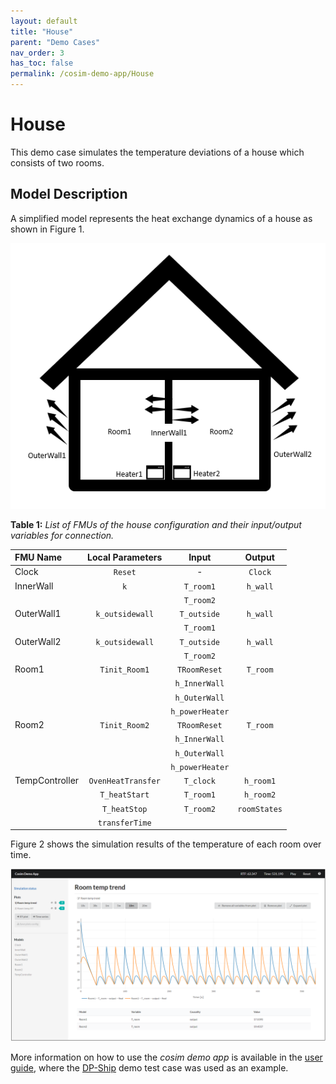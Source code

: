 ```yaml
---
layout: default
title: "House"
parent: "Demo Cases"
nav_order: 3
has_toc: false
permalink: /cosim-demo-app/House
---
```


# House

This demo case simulates the temperature deviations of a house which consists of two rooms.  

## Model Description
A simplified model represents the heat exchange dynamics of a house as shown in Figure 1.  

[![foo](/assets/img/HouseFig1.png "Fig.1 A simplified house model")](/assets/img/HouseFig1.png)

**Table 1:** *List of FMUs of the house configuration and their input/output variables for connection.*

| FMU Name      | Local Parameters    | Input      | Output        |
| :---          |:---:                | :---:      | :---:         |
| Clock         | `Reset`               | -          | `Clock`      |
| InnerWall     |`k`            | `T_room1`    | `h_wall`        |
|     |           |  `T_room2`     |       |
| OuterWall1     |   `k_outsidewall`       | `T_outside`     | `h_wall`        |
|        |         | `T_room1`       |       |
| OuterWall2     |   `k_outsidewall`       | `T_outside`    | `h_wall`        |
|        |         | `T_room2`       |       |
| Room1    |   `Tinit_Room1`     | `TRoomReset`    | `T_room`       |
|        |         | `h_InnerWall`     |       |
|        |         |`h_OuterWall`    |       |
|        |         | `h_powerHeater`    |       |
| Room2    |   `Tinit_Room2`     | `TRoomReset`    | `T_room`       |
|        |         | `h_InnerWall`     |       |
|        |         | `h_OuterWall`    |       |
|        |         | `h_powerHeater`    |       |
| TempController    |   `OvenHeatTransfer`     | `T_clock`    |`h_room1`      |
|        |    `T_heatStart`     | `T_room1`     |    `h_room2`   |
|        |    `T_heatStop`     | `T_room2`    |    `roomStates`   |
|        |    `transferTime`     |    |       |

Figure 2 shows the simulation results of the temperature of each room over time.

[![foo](/assets/img/HouseFig3.png " Fig.2 Simulation results of Room1 and Room2 temperature")](/assets/img/HouseFig3.png)

More information on how to use the _cosim demo app_ is available in the [user guide](./user-guide), where the [DP-Ship](./DPShip) demo test case was used as an example.